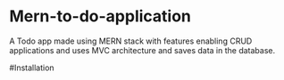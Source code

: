 # Mern-to-do-application
A Todo app made using MERN stack with features enabling CRUD applications and uses MVC architecture and saves data in the database.

#Installation

